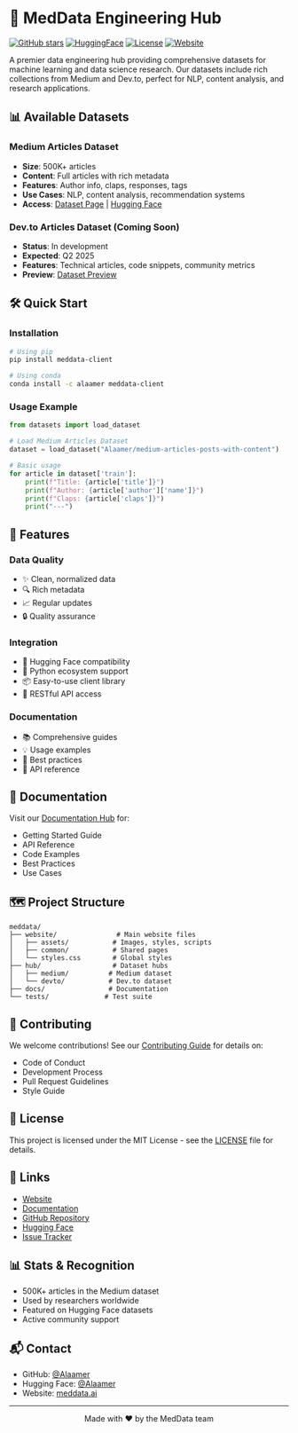 # 🚀 MedData Engineering Hub

[![GitHub stars](https://img.shields.io/github/stars/Alaamer/meddata?style=social)](https://github.com/alaamer12/meddata/stargazers)
[![HuggingFace](https://img.shields.io/badge/🤗%20Hugging%20Face-Datasets-yellow)](https://huggingface.co/Alaamer)
[![License](https://img.shields.io/badge/License-MIT-blue.svg)](LICENSE)
[![Website](https://img.shields.io/badge/Website-Live-green)](https://meddata.ai)

A premier data engineering hub providing comprehensive datasets for machine learning and data science research. Our datasets include rich collections from Medium and Dev.to, perfect for NLP, content analysis, and research applications.

## 📊 Available Datasets

### Medium Articles Dataset
- **Size**: 500K+ articles
- **Content**: Full articles with rich metadata
- **Features**: Author info, claps, responses, tags
- **Use Cases**: NLP, content analysis, recommendation systems
- **Access**: [Dataset Page](https://meddata.ai/medium-dataset) | [Hugging Face](https://huggingface.co/datasets/Alaamer/medium-articles-posts-with-content)

### Dev.to Articles Dataset (Coming Soon)
- **Status**: In development
- **Expected**: Q2 2025
- **Features**: Technical articles, code snippets, community metrics
- **Preview**: [Dataset Preview](https://meddata.ai/devto-dataset)

## 🛠️ Quick Start

### Installation
```bash
# Using pip
pip install meddata-client

# Using conda
conda install -c alaamer meddata-client
```

### Usage Example
```python
from datasets import load_dataset

# Load Medium Articles Dataset
dataset = load_dataset("Alaamer/medium-articles-posts-with-content")

# Basic usage
for article in dataset['train']:
    print(f"Title: {article['title']}")
    print(f"Author: {article['author']['name']}")
    print(f"Claps: {article['claps']}")
    print("---")
```

## 🌟 Features

### Data Quality
- ✨ Clean, normalized data
- 🔍 Rich metadata
- 📈 Regular updates
- 🔒 Quality assurance

### Integration
- 🤗 Hugging Face compatibility
- 🐍 Python ecosystem support
- 📦 Easy-to-use client library
- 🔌 RESTful API access

### Documentation
- 📚 Comprehensive guides
- 💡 Usage examples
- 🎯 Best practices
- 🔧 API reference

## 📖 Documentation

Visit our [Documentation Hub](https://meddata.ai/docs) for:
- Getting Started Guide
- API Reference
- Code Examples
- Best Practices
- Use Cases

## 🗺️ Project Structure

```
meddata/
├── website/               # Main website files
│   ├── assets/           # Images, styles, scripts
│   ├── common/           # Shared pages
│   └── styles.css        # Global styles
├── hub/                  # Dataset hubs
│   ├── medium/          # Medium dataset
│   └── devto/           # Dev.to dataset
├── docs/                # Documentation
└── tests/              # Test suite
```

## 🤝 Contributing

We welcome contributions! See our [Contributing Guide](CONTRIBUTING.md) for details on:
- Code of Conduct
- Development Process
- Pull Request Guidelines
- Style Guide

## 📄 License

This project is licensed under the MIT License - see the [LICENSE](LICENSE) file for details.

## 🔗 Links

- [Website](https://meddata.ai)
- [Documentation](https://meddata.ai/docs)
- [GitHub Repository](https://github.com/alaamer12/meddata)
- [Hugging Face](https://huggingface.co/Alaamer)
- [Issue Tracker](https://github.com/alaamer12/meddata/issues)

## 📊 Stats & Recognition

- 500K+ articles in the Medium dataset
- Used by researchers worldwide
- Featured on Hugging Face datasets
- Active community support

## 📬 Contact

- GitHub: [@Alaamer](https://github.com/alaamer12)
- Hugging Face: [@Alaamer](https://huggingface.co/Alaamer)
- Website: [meddata.ai](https://meddata.ai)

---

<p align="center">Made with ❤️ by the MedData team</p>
